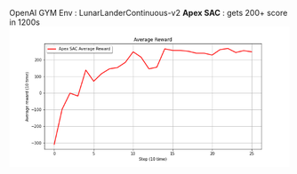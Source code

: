 OpenAI GYM Env : LunarLanderContinuous-v2
**Apex SAC** : gets 200+ score in 1200s
![result](./result.png)